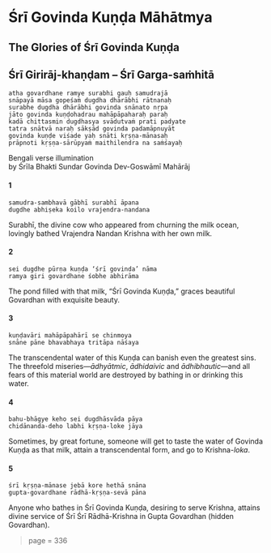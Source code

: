 # Śrī Govinda Kuṇḍa Māhātmya

## The Glories of Śrī Govinda Kuṇḍa

## Śrī Girirāj-khaṇḍam – Śrī Garga-saṁhitā

    atha govardhane ramye surabhi gauḥ samudrajā
    snāpayā māsa gopeśaṁ dugdha dhārābhi rātnanaḥ
    surabhe dugdha dhārābhi govinda snānato nṛpa
    jāto govinda kuṇḍohadrau mahāpāpaharaḥ paraḥ
    kadā chittasmin dugdhasya svādutvaṁ prati padyate
    tatra snātvā naraḥ sākṣād govinda padamāpnuyāt
    govinda kuṇḍe viśade yaḥ snāti kṛṣṇa-mānasaḥ
    prāpnoti kṛṣṇa-sārūpyaṁ maithilendra na saṁśayaḥ

Bengali verse illumination\
by Śrīla Bhakti Sundar Govinda Dev-Goswāmī Mahārāj

#### 1

    samudra-sambhavā gābhī surabhī āpana
    dugdhe abhiṣeka koilo vrajendra-nandana

Surabhī, the divine cow who appeared from churning the milk ocean, lovingly bathed Vrajendra Nandan Krishna with her own milk.

#### 2

    sei dugdhe pūrṇa kuṇḍa ‘śrī govinda’ nāma
    ramya giri govardhane śobhe abhirāma

The pond filled with that milk, “Śrī Govinda Kuṇḍa,” graces beautiful Govardhan with exquisite beauty.

#### 3

    kuṇḍavāri mahāpāpahārī se chinmoya
    snāne pāne bhavabhaya tritāpa nāśaya

The transcendental water of this Kuṇḍa can banish even the greatest sins. The threefold miseries—*ādhyātmic*, *ādhidaivic* and *ādhibhautic*—and all fears of this material world are destroyed by bathing in or drinking this water.

#### 4

    bahu-bhāgye keho sei dugdhāsvāda pāya
    chidānanda-deho labhi kṛṣṇa-loke jāya

Sometimes, by great fortune, someone will get to taste the water of Govinda Kuṇḍa as that milk, attain a transcendental form, and go to Krishna-*loka*.

#### 5

    śrī kṛṣṇa-mānase jebā kore hethā snāna
    gupta-govardhane rādhā-kṛṣṇa-sevā pāna

Anyone who bathes in Śrī Govinda Kuṇḍa, desiring to serve Krishna, attains divine service of Śrī Śrī Rādhā-Krishna in Gupta Govardhan (hidden Govardhan).


> page = 336